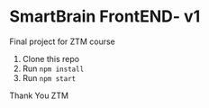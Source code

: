 # SmartBrain FrontEND- v1

Final project for ZTM course

1. Clone this repo
2. Run `npm install`
3. Run `npm start`

Thank You ZTM
